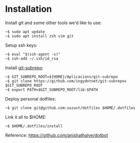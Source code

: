 # Installation

Install git and some other tools we'd like to use:

	~$ sudo apt update
	~$ sudo apt install zsh vim git

Setup ssh keys:

	~$ eval "$(ssh-agent -s)"
	~$ ssh-add ~/.ssh/id_rsa

Install [git-subrepo](https://github.com/ingydotnet/git-subrepo):

	~$ GIT_SUBREPO_ROOT=${HOME}/Aplicacions/git-subrepo
	~$ git clone https://github.com/ingydotnet/git-subrepov $GIT_SUBREPO_ROOT
	~$ export PATH=$GIT_SUBREPO_ROOT/lib:$PATH

Deploy personal dotfiles:

	~$ git clone git@github.com:zuzust/dotfiles $HOME/.dotfiles

Link it all to $HOME:

	~$ $HOME/.dotfiles/install

Reference: https://github.com/anishathalye/dotbot

